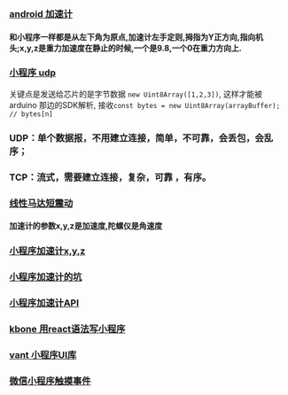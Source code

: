 
### [android 加速计](https://www.runoob.com/w3cnote/android-tutorial-sensor3.html) 
#### 和小程序一样都是从左下角为原点,加速计左手定则,拇指为Y正方向,指向机头;x,y,z是重力加速度在静止的时候,一个是9.8,一个0在重力方向上.

### [小程序 udp](https://www.jianshu.com/p/97b8f905d902)
关键点是发送给芯片的是字节数据 
``` new Uint8Array([1,2,3]) ```, 这样才能被arduino 那边的SDK解析, 接收```const bytes = new Uint8Array(arrayBuffer); // bytes[n] ```
### UDP：单个数据报，不用建立连接，简单，不可靠，会丢包，会乱序；
### TCP：流式，需要建立连接，复杂，可靠 ，有序。

### [线性马达短震动](https://developers.weixin.qq.com/minigame/dev/api/device/vibrate/wx.vibrateShort.html)

#### 加速计的参数x,y,z是加速度,陀螺仪是角速度
### [小程序加速计x,y,z](https://cloud.tencent.com/developer/article/1367104)
### [小程序加速计的坑]( https://blog.csdn.net/frankkay/article/details/80485095)
### [小程序加速计API](https://developers.weixin.qq.com/miniprogram/dev/api/device/accelerometer/wx.onAccelerometerChange.html)

### [kbone 用react语法写小程序](https://github.com/wechat-miniprogram/kbone-template-react)
### [vant 小程序UI库](https://vant-contrib.gitee.io/vant-weapp/#/quickstart)

### [微信小程序触摸事件](https://blog.csdn.net/kajweb/article/details/76572340)

